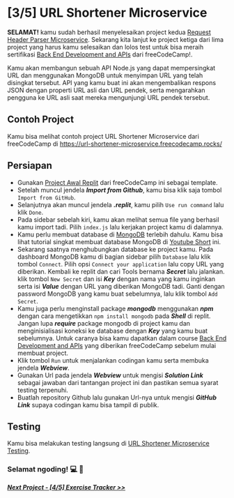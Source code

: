 # [3/5] URL Shortener Microservice

**SELAMAT!** kamu sudah berhasil menyelesaikan project kedua [Request Header Parser Microservice](https://github.com/dipintoo/freeCodeCamp_Headers-Parser/tree/main). Sekarang kita lanjut ke project ketiga dari lima project yang harus kamu selesaikan dan lolos test untuk bisa meraih sertifikasi [Back End Development and APIs](https://www.freecodecamp.org/learn/back-end-development-and-apis/) dari freeCodeCamp!.  

Kamu akan membangun sebuah API Node.js yang dapat mempersingkat URL dan menggunakan MongoDB untuk menyimpan URL yang telah disingkat tersebut. API yang kamu buat ini akan mengembalikan respons JSON dengan properti URL asli dan URL pendek, serta mengarahkan pengguna ke URL asli saat mereka mengunjungi URL pendek tersebut.

## Contoh Project

Kamu bisa melihat contoh project URL Shortener Microservice dari freeCodeCamp di https://url-shortener-microservice.freecodecamp.rocks/

## Persiapan

- Gunakan [Project Awal Replit](https://replit.com/github/freeCodeCamp/boilerplate-project-urlshortener) dari freeCodeCamp ini sebagai template.
- Setelah muncul jendela ***Import from Github***, kamu bisa klik saja tombol `Import from GitHub`.
- Selanjutnya akan muncul jendela ***.replit***, kamu pilih `Use run command` lalu klik `Done`.
- Pada sidebar sebelah kiri, kamu akan melihat semua file yang berhasil kamu import tadi. Pilih `index.js` lalu kerjakan project kamu di dalamnya.
- Kamu perlu membuat database di [MongoDB](https://www.mongodb.com/cloud/atlas/lp/try4?utm_source=google&utm_campaign=search_gs_pl_evergreen_atlas_core_prosp-brand_gic-null_apac-id_ps-all_desktop_eng_lead&utm_term=mongodb&utm_medium=cpc_paid_search&utm_ad=e&utm_ad_campaign_id=12212624350&adgroup=115749709863&cq_cmp=12212624350&gad=1&gclid=CjwKCAjwyNSoBhA9EiwA5aYlbxDtiafSQz_y-aASOMvfEex17WZwi4Mf1C37WvSWD7rKc5QG0zQZvhoCu_oQAvD_BwE) terlebih dahulu. Kamu bisa lihat tutorial singkat membuat database MongoDB di [Youtube Short](https://www.youtube.com/shorts/pIHvoXkwmq4) ini.
- Sekarang saatnya menghubungkan database ke project kamu. Pada dashboard MongoDB kamu di bagian sidebar pilih `Database` lalu klik tombol `Connect`. Pilih opsi `Connect your application` lalu copy URL yang diberikan. Kembali ke replit dan cari Tools bernama ***Secret*** lalu jalankan. klik tombol `New Secret` dan isi ***Key*** dengan nama yang kamu inginkan serta isi ***Value*** dengan URL yang diberikan MongoDB tadi. Ganti ***<password>*** dengan password MongoDB yang kamu buat sebelumnya, lalu klik tombol `Add Secret`.
- Kamu juga perlu menginstall package ***mongodb*** menggunakan ***npm*** dengan cara mengetikkan `npm install mongodb` pada ***Shell*** di replit. Jangan lupa ***require*** package mongodb di project kamu dan menginisialisasi koneksi ke database dengan ***Key*** yang kamu buat sebelumnya. Untuk caranya bisa kamu dapatkan dalam course [Back End Development and APIs](https://www.freecodecamp.org/learn/back-end-development-and-apis/) yang diberikan freeCodeCamp sebelum mulai membuat project.  
- Klik tombol `Run` untuk menjalankan codingan kamu serta membuka jendela ***Webview***.
- Gunakan Url pada jendela ***Webview*** untuk mengisi ***Solution Link*** sebagai jawaban dari tantangan project ini dan pastikan semua syarat testing terpenuhi.
- Buatlah repository Github lalu gunakan Url-nya untuk mengisi ***GitHub Link*** supaya codingan kamu bisa tampil di publik.

## Testing

Kamu bisa melakukan testing langsung di [URL Shortener Microservice Testing](https://www.freecodecamp.org/learn/back-end-development-and-apis/back-end-development-and-apis-projects/url-shortener-microservice).  


### Selamat ngoding! 💻 🧠  



[***Next Project - [4/5] Exercise Tracker >>***](https://github.com/dipintoo/freeCodeCamp_Exercise-Tracker)
